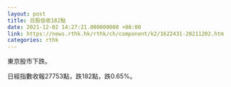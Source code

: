 ```yaml
---
layout: post
title: 日股低收182點
date: 2021-12-02 14:27:21.000000000 +08:00
link: https://news.rthk.hk/rthk/ch/component/k2/1622431-20211202.htm
categories: rthk
---
```


東京股市下跌。

日經指數收報27753點，跌182點，跌0.65%。
